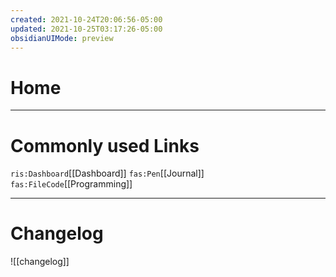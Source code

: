 ```yaml
---
created: 2021-10-24T20:06:56-05:00
updated: 2021-10-25T03:17:26-05:00
obsidianUIMode: preview
---
```


# Home

---

# Commonly used Links

`ris:Dashboard`[[Dashboard]]
`fas:Pen`[[Journal]]
`fas:FileCode`[[Programming]]

---

# Changelog
![[changelog]]
